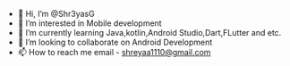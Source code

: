 - 👋 Hi, I’m @Shr3yasG
- 👀 I’m interested in Mobile development
- 🌱 I’m currently learning Java,kotlin,Android Studio,Dart,FLutter and etc.
- 💞️ I’m looking to collaborate on Android Development
- 📫 How to reach me email - shreyaa1110@gmail.com

<!---
Shr3yasG/Shr3yasG is a ✨ special ✨ repository because its `README.md` (this file) appears on your GitHub profile.
You can click the Preview link to take a look at your changes.
--->
